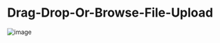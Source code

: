 # Drag-Drop-Or-Browse-File-Upload

![image](https://user-images.githubusercontent.com/16202265/172534745-8edd7a63-95a3-4565-9168-922e8357cfc5.png)

